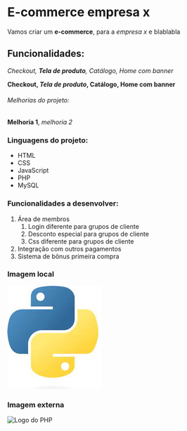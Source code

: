 # E-commerce empresa x

Vamos criar um **e-commerce**, para a *empresa x* e blablabla

## Funcionalidades:

_Checkout, **Tela de produto**, Catálogo, Home com banner_

**Checkout, _Tela de produto_, Catálogo, Home com banner**


###### Melhorias do projeto:

__Melhoria 1__, _melhoria 2_

### Linguagens do projeto:

* HTML
* CSS
* JavaScript
* PHP
* MySQL

### Funcionalidades a desenvolver:

1. Área de membros
    1. Login diferente para grupos de cliente
    2. Desconto especial para grupos de cliente
    3. Css diferente para grupos de cliente
2. Integração com outros pagamentos
3. Sistema de bônus primeira compra

### Imagem local

![Logo do Python](img/python.jpg)

### Imagem externa

![Logo do PHP](https://www.google.com/imgres?imgurl=https%3A%2F%2Fbecode.com.br%2Fwp-content%2Fuploads%2F2017%2F09%2Fphp-post-1.png&imgrefurl=https%3A%2F%2Fbecode.com.br%2Fo-que-e-php%2F&tbnid=4dtlXVENpWtx4M&vet=12ahUKEwixk4vnmZX9AhUABrkGHUllCxoQMygBegUIARDkAQ..i&docid=B5ruXwAErQdFxM&w=1200&h=630&q=imagem%20php&ved=2ahUKEwixk4vnmZX9AhUABrkGHUllCxoQMygBegUIARDkAQ)
